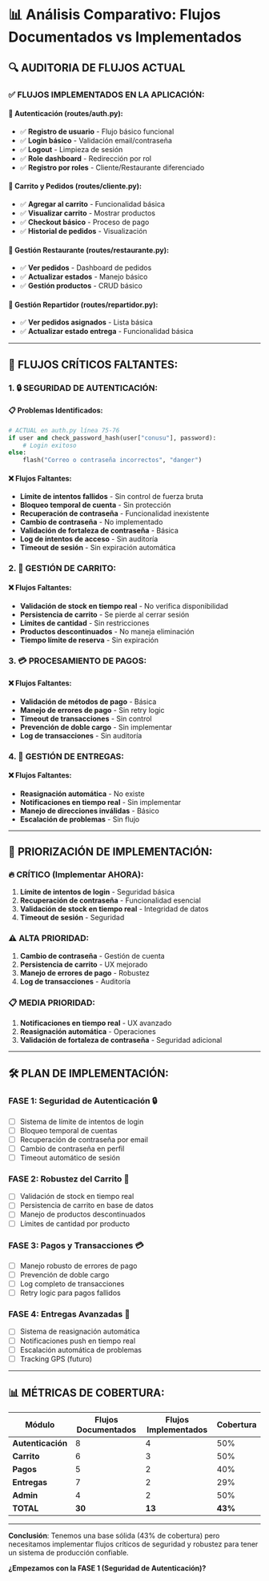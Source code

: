 # 📊 Análisis Comparativo: Flujos Documentados vs Implementados

## 🔍 **AUDITORIA DE FLUJOS ACTUAL**

### ✅ **FLUJOS IMPLEMENTADOS EN LA APLICACIÓN:**

#### 🔐 **Autenticación (routes/auth.py):**
- ✅ **Registro de usuario** - Flujo básico funcional
- ✅ **Login básico** - Validación email/contraseña
- ✅ **Logout** - Limpieza de sesión
- ✅ **Role dashboard** - Redirección por rol
- ✅ **Registro por roles** - Cliente/Restaurante diferenciado

#### 🛒 **Carrito y Pedidos (routes/cliente.py):**
- ✅ **Agregar al carrito** - Funcionalidad básica
- ✅ **Visualizar carrito** - Mostrar productos
- ✅ **Checkout básico** - Proceso de pago
- ✅ **Historial de pedidos** - Visualización

#### 🍴 **Gestión Restaurante (routes/restaurante.py):**
- ✅ **Ver pedidos** - Dashboard de pedidos
- ✅ **Actualizar estados** - Manejo básico
- ✅ **Gestión productos** - CRUD básico

#### 🚚 **Gestión Repartidor (routes/repartidor.py):**
- ✅ **Ver pedidos asignados** - Lista básica
- ✅ **Actualizar estado entrega** - Funcionalidad básica

---

## 🚨 **FLUJOS CRÍTICOS FALTANTES:**

### 1. 🔒 **SEGURIDAD DE AUTENTICACIÓN:**

#### 📋 **Problemas Identificados:**
```python
# ACTUAL en auth.py línea 75-76
if user and check_password_hash(user["conusu"], password):
    # Login exitoso
else:
    flash("Correo o contraseña incorrectos", "danger")
```

#### ❌ **Flujos Faltantes:**
- **Límite de intentos fallidos** - Sin control de fuerza bruta
- **Bloqueo temporal de cuenta** - Sin protección
- **Recuperación de contraseña** - Funcionalidad inexistente
- **Cambio de contraseña** - No implementado
- **Validación de fortaleza de contraseña** - Básica
- **Log de intentos de acceso** - Sin auditoría
- **Timeout de sesión** - Sin expiración automática

### 2. 🛒 **GESTIÓN DE CARRITO:**

#### ❌ **Flujos Faltantes:**
- **Validación de stock en tiempo real** - No verifica disponibilidad
- **Persistencia de carrito** - Se pierde al cerrar sesión
- **Límites de cantidad** - Sin restricciones
- **Productos descontinuados** - No maneja eliminación
- **Tiempo límite de reserva** - Sin expiración

### 3. 💳 **PROCESAMIENTO DE PAGOS:**

#### ❌ **Flujos Faltantes:**
- **Validación de métodos de pago** - Básica
- **Manejo de errores de pago** - Sin retry logic
- **Timeout de transacciones** - Sin control
- **Prevención de doble cargo** - Sin implementar
- **Log de transacciones** - Sin auditoría

### 4. 🚚 **GESTIÓN DE ENTREGAS:**

#### ❌ **Flujos Faltantes:**
- **Reasignación automática** - No existe
- **Notificaciones en tiempo real** - Sin implementar
- **Manejo de direcciones inválidas** - Básico
- **Escalación de problemas** - Sin flujo

---

## 🎯 **PRIORIZACIÓN DE IMPLEMENTACIÓN:**

### 🔥 **CRÍTICO (Implementar AHORA):**
1. **Límite de intentos de login** - Seguridad básica
2. **Recuperación de contraseña** - Funcionalidad esencial
3. **Validación de stock en tiempo real** - Integridad de datos
4. **Timeout de sesión** - Seguridad

### ⚠️ **ALTA PRIORIDAD:**
1. **Cambio de contraseña** - Gestión de cuenta
2. **Persistencia de carrito** - UX mejorado
3. **Manejo de errores de pago** - Robustez
4. **Log de transacciones** - Auditoría

### 📋 **MEDIA PRIORIDAD:**
1. **Notificaciones en tiempo real** - UX avanzado
2. **Reasignación automática** - Operaciones
3. **Validación de fortaleza de contraseña** - Seguridad adicional

---

## 🛠️ **PLAN DE IMPLEMENTACIÓN:**

### **FASE 1: Seguridad de Autenticación** 🔒
- [ ] Sistema de límite de intentos de login
- [ ] Bloqueo temporal de cuentas
- [ ] Recuperación de contraseña por email
- [ ] Cambio de contraseña en perfil
- [ ] Timeout automático de sesión

### **FASE 2: Robustez del Carrito** 🛒
- [ ] Validación de stock en tiempo real
- [ ] Persistencia de carrito en base de datos
- [ ] Manejo de productos descontinuados
- [ ] Límites de cantidad por producto

### **FASE 3: Pagos y Transacciones** 💳
- [ ] Manejo robusto de errores de pago
- [ ] Prevención de doble cargo
- [ ] Log completo de transacciones
- [ ] Retry logic para pagos fallidos

### **FASE 4: Entregas Avanzadas** 🚚
- [ ] Sistema de reasignación automática
- [ ] Notificaciones push en tiempo real
- [ ] Escalación automática de problemas
- [ ] Tracking GPS (futuro)

---

## 📊 **MÉTRICAS DE COBERTURA:**

| Módulo | Flujos Documentados | Flujos Implementados | Cobertura |
|--------|---------------------|---------------------|-----------|
| **Autenticación** | 8 | 4 | 50% |
| **Carrito** | 6 | 3 | 50% |
| **Pagos** | 5 | 2 | 40% |
| **Entregas** | 7 | 2 | 29% |
| **Admin** | 4 | 2 | 50% |
| **TOTAL** | **30** | **13** | **43%** |

---

**Conclusión**: Tenemos una base sólida (43% de cobertura) pero necesitamos implementar flujos críticos de seguridad y robustez para tener un sistema de producción confiable.

**¿Empezamos con la FASE 1 (Seguridad de Autenticación)?**